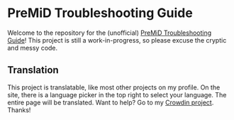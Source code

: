 # PreMiD Troubleshooting Guide

Welcome to the repository for the (unofficial) [PreMiD Troubleshooting Guide](https://qkeleq10.github.io/PreMiD-Troubleshooting/)! This project is still a work-in-progress, so please excuse the cryptic and messy code.

## Translation

This project is translatable, like most other projects on my profile. On the site, there is a language picker in the top right to select your language. The entire page will be translated. Want to help? Go to my [Crowdin project](https://crowdin.com/project/qkeleq10). Thanks!
